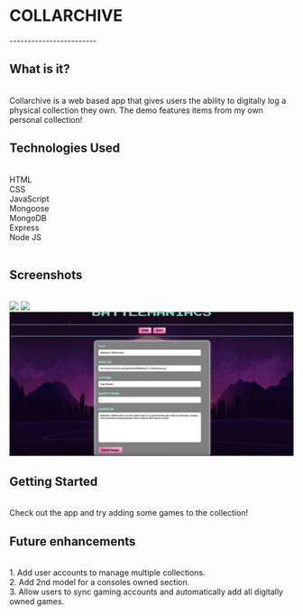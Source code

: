 <h1>COLLARCHIVE</h1>
------------------------
<br />

<h2>What is it?</h2>
<br />
Collarchive is a web based app that gives users the ability to digitally log a physical collection they own. The demo features items from my own personal collection!
<br />

<h2>Technologies Used</h2>
<br />
HTML<br />
CSS<br />
JavaScript<br />
Mongoose<br />
MongoDB<br />
Express<br />
Node JS<br />
<br />

<h2>Screenshots</h2>
<br />
<img src="/screenshots/home.png">
<img src="/screenshots/show.png">
<img src="/screenshots/edit.png">
<br />


<h2>Getting Started</h2>
 <a href=""></a><br />
Check out the app and try adding some games to the collection!
<br />

<h2>Future enhancements</h2>
<br/>
1. Add user accounts to manage multiple collections. <br />
2. Add 2nd model for a consoles owned section. <br />
3. Allow users to sync gaming accounts and automatically add all digitally owned games.